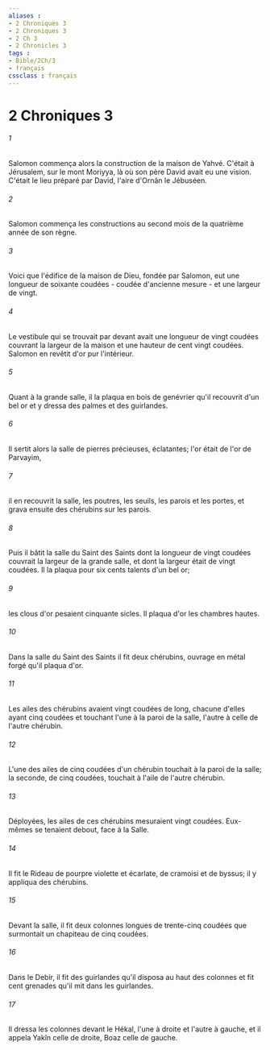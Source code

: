 ```yaml
---
aliases : 
- 2 Chroniques 3
- 2 Chroniques 3
- 2 Ch 3
- 2 Chronicles 3
tags : 
- Bible/2Ch/3
- français
cssclass : français
---
```


# 2 Chroniques 3

###### 1
Salomon commença alors la construction de la maison de Yahvé. C'était à Jérusalem, sur le mont Moriyya, là où son père David avait eu une vision. C'était le lieu préparé par David, l'aire d'Ornân le Jébuséen. 
###### 2
Salomon commença les constructions au second mois de la quatrième année de son règne. 
###### 3
Voici que l'édifice de la maison de Dieu, fondée par Salomon, eut une longueur de soixante coudées - coudée d'ancienne mesure - et une largeur de vingt. 
###### 4
Le vestibule qui se trouvait par devant avait une longueur de vingt coudées couvrant la largeur de la maison et une hauteur de cent vingt coudées. Salomon en revêtit d'or pur l'intérieur. 
###### 5
Quant à la grande salle, il la plaqua en bois de genévrier qu'il recouvrit d'un bel or et y dressa des palmes et des guirlandes. 
###### 6
Il sertit alors la salle de pierres précieuses, éclatantes; l'or était de l'or de Parvayim, 
###### 7
il en recouvrit la salle, les poutres, les seuils, les parois et les portes, et grava ensuite des chérubins sur les parois. 
###### 8
Puis il bâtit la salle du Saint des Saints dont la longueur de vingt coudées couvrait la largeur de la grande salle, et dont la largeur était de vingt coudées. Il la plaqua pour six cents talents d'un bel or; 
###### 9
les clous d'or pesaient cinquante sicles. Il plaqua d'or les chambres hautes. 
###### 10
Dans la salle du Saint des Saints il fit deux chérubins, ouvrage en métal forgé qu'il plaqua d'or. 
###### 11
Les ailes des chérubins avaient vingt coudées de long, chacune d'elles ayant cinq coudées et touchant l'une à la paroi de la salle, l'autre à celle de l'autre chérubin. 
###### 12
L'une des ailes de cinq coudées d'un chérubin touchait à la paroi de la salle; la seconde, de cinq coudées, touchait à l'aile de l'autre chérubin. 
###### 13
Déployées, les ailes de ces chérubins mesuraient vingt coudées. Eux-mêmes se tenaient debout, face à la Salle. 
###### 14
Il fit le Rideau de pourpre violette et écarlate, de cramoisi et de byssus; il y appliqua des chérubins. 
###### 15
Devant la salle, il fit deux colonnes longues de trente-cinq coudées que surmontait un chapiteau de cinq coudées. 
###### 16
Dans le Debir, il fit des guirlandes qu'il disposa au haut des colonnes et fit cent grenades qu'il mit dans les guirlandes. 
###### 17
Il dressa les colonnes devant le Hékal, l'une à droite et l'autre à gauche, et il appela Yakîn celle de droite, Boaz celle de gauche. 
